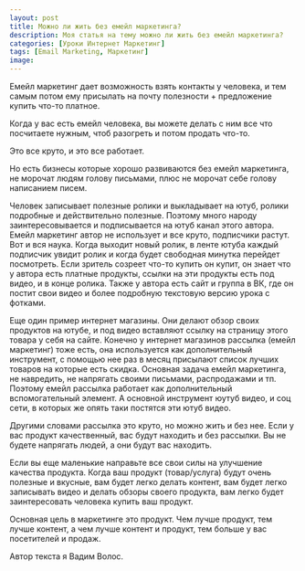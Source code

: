 ```yaml
---
layout: post
title: Можно ли жить без емейл маркетинга?
description: Моя статья на тему можно ли жить без емейл маркетинга?
categories: [Уроки Интернет Маркетинг]
tags: [Email Marketing, Маркетинг]
image:
---
```

Емейл маркетинг дает возможность взять контакты у человека, и тем самым потом ему присылать на почту полезности + предложение купить что-то платное.

Когда у вас есть емейл человека, вы можете делать с ним все что посчитаете нужным, чтоб разогреть и потом продать что-то.

Это все круто, и это все работает.

Но есть бизнесы которые хорошо развиваются без емейл маркетинга, не морочат людям голову письмами, плюс не морочат себе голову написанием писем.

Человек записывает полезные ролики и выкладывает на ютуб, ролики подробные и действительно полезные. Поэтому много народу заинтересовывается и подписывается на ютуб канал этого автора. Емейл маркетинг автор не использует и все круто, подписчики растут. Вот и вся наука. Когда выходит новый ролик, в ленте ютуба каждый подписчик увидит ролик и когда будет свободная минутка перейдет посмотреть. Если зритель созреет что-то купить он купит, он знает что у автора есть платные продукты, ссылки на эти продукты есть под видео, и в конце ролика. Также у автора есть сайт и группа в ВК, где он постит свои видео и более подробную текстовую версию урока с фотками.

Еще один пример интернет магазины. Они делают обзор своих продуктов на ютубе, и под видео вставляют ссылку на страницу этого товара у себя на сайте. Конечно у интернет магазинов рассылка (емейл маркетинг) тоже есть, она используется как дополнительный инструмент, с помощью нее раз в месяц присылают список лучших товаров на которые есть скидка. Основная задача емейл маркетинга, не навредить, не напрягать своими письмами, распродажами и тп. Поэтому емейл рассылка работает как дополнительный вспомогательный элемент. А основной инструмент юутуб видео, и соц сети, в которых же опять таки постятся эти ютуб видео.

Другими словами рассылка это круто, но можно жить и без нее. Если у вас продукт качественный, вас будут находить и без рассылки. Вы не будете напрягать людей, а они будут вас находить.

Если вы еще маленькие направьте все свои силы на улучшение качества продукта. Когда ваш продукт (товар/услуга) будут очень полезные и вкусные, вам будет легко делать контент, вам будет легко записывать видео и делать обзоры своего продукта, вам легко будет заинтересовать человека купить ваш продукт.

Основная цель в маркетинге это продукт. Чем лучше продукт, тем лучше контент, а чем лучше контент и продукт, тем больше у вас посетителей и продаж.

Автор текста я Вадим Волос.
